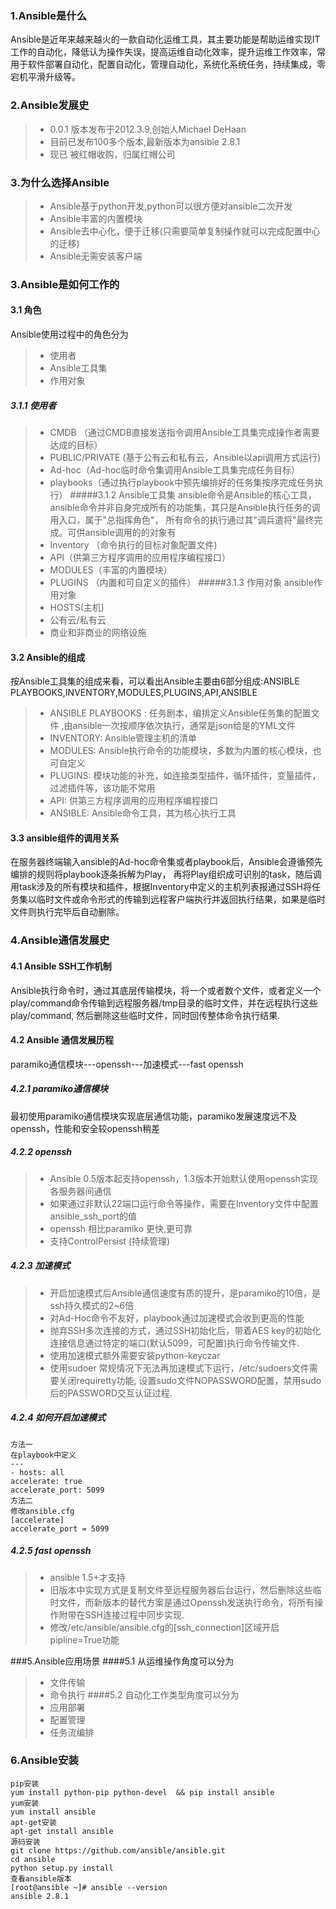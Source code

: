 ### 1.Ansible是什么
Ansible是近年来越来越火的一款自动化运维工具，其主要功能是帮助运维实现IT工作的自动化，降低认为操作失误，提高运维自动化效率，提升运维工作效率，常用于软件部署自动化，配置自动化，管理自动化，系统化系统任务，持续集成，零宕机平滑升级等。

### 2.Ansible发展史
>*  0.0.1 版本发布于2012.3.9,创始人Michael DeHaan
>* 目前已发布100多个版本,最新版本为ansible 2.8.1
>* 现已 被红帽收购，归属红帽公司
### 3.为什么选择Ansible
>* Ansible基于python开发,python可以很方便对ansible二次开发
>* Ansible丰富的内置模块
>* Ansible去中心化，便于迁移(只需要简单复制操作就可以完成配置中心的迁移)
>* Ansible无需安装客户端
### 3.Ansible是如何工作的
#### 3.1 角色
Ansible使用过程中的角色分为
>* 使用者
>* Ansible工具集
>* 作用对象
##### 3.1.1 使用者
>*  CMDB （通过CMDB直接发送指令调用Ansible工具集完成操作者需要达成的目标）
>* PUBLIC/PRIVATE (基于公有云和私有云，Ansible以api调用方式运行)
>* Ad-hoc（Ad-hoc临时命令集调用Ansible工具集完成任务目标）
>* playbooks（通过执行playbook中预先编排好的任务集按序完成任务执行）
#####3.1.2 Ansible工具集
ansible命令是Ansible的核心工具，ansible命令并非自身完成所有的功能集，其只是Ansible执行任务的调用入口，属于"总指挥角色"， 所有命令的执行通过其"调兵遣将"最终完成。可供ansible调用的的对象有
>* Inventory （命令执行的目标对象配置文件)
>*  API（供第三方程序调用的应用程序编程接口）
>* MODULES（丰富的内置模块）
>* PLUGINS （内置和可自定义的插件）
#####3.1.3 作用对象
ansible作用对象
>*  HOSTS(主机)
>* 公有云/私有云
>* 商业和非商业的网络设施

#### 3.2 Ansible的组成

按Ansible工具集的组成来看，可以看出Ansible主要由6部分组成:ANSIBLE PLAYBOOKS,INVENTORY,MODULES,PLUGINS,API,ANSIBLE

>* ANSIBLE PLAYBOOKS :  任务剧本，编排定义Ansible任务集的配置文件 ,由ansible一次按顺序依次执行，通常是json给是的YML文件
>* INVENTORY:  Ansible管理主机的清单
>* MODULES:  Ansible执行命令的功能模块，多数为内置的核心模块，也可自定义
>* PLUGINS:  模块功能的补充，如连接类型插件，循环插件，变量插件，过滤插件等，该功能不常用
>* API:  供第三方程序调用的应用程序编程接口
>* ANSIBLE: Ansible命令工具，其为核心执行工具
#### 3.3 ansible组件的调用关系
在服务器终端输入ansible的Ad-hoc命令集或者playbook后，Ansible会遵循预先编排的规则将playbook逐条拆解为Play， 再将Play组织成可识别的task，随后调用task涉及的所有模块和插件，根据Inventory中定义的主机列表报通过SSH将任务集以临时文件或命令形式的传输到远程客户端执行并返回执行结果，如果是临时文件则执行完毕后自动删除。

### 4.Ansible通信发展史
#### 4.1 Ansible SSH工作机制
Ansible执行命令时，通过其底层传输模块，将一个或者数个文件，或者定义一个play/command命令传输到远程服务器/tmp目录的临时文件，并在远程执行这些play/command, 然后删除这些临时文件，同时回传整体命令执行结果.
#### 4.2 Ansible 通信发展历程
paramiko通信模块---openssh---加速模式---fast openssh
##### 4.2.1 paramiko通信模块
最初使用paramiko通信模块实现底层通信功能，paramiko发展速度远不及openssh，性能和安全较openssh稍差
##### 4.2.2 openssh
>* Ansible 0.5版本起支持openssh，1.3版本开始默认使用openssh实现各服务器间通信
>* 如果通过非默认22端口运行命令等操作，需要在Inventory文件中配置ansible_ssh_port的值
>* openssh 相比paramiko 更快,更可靠
>* 支持ControlPersist (持续管理)
##### 4.2.3 加速模式
>* 开启加速模式后Ansible通信速度有质的提升，是paramiko的10倍，是ssh持久模式的2~6倍
>* 对Ad-Hoc命令不友好，playbook通过加速模式会收到更高的性能
>* 抛弃SSH多次连接的方式，通过SSH初始化后，带着AES key的初始化连接信息通过特定的端口(默认5099，可配置)执行命令传输文件.
>* 使用加速模式额外需要安装python-keyczar
>* 使用sudoer 常规情况下无法再加速模式下运行，/etc/sudoers文件需要关闭requiretty功能, 设置sudo文件NOPASSWORD配置，禁用sudo后的PASSWORD交互认证过程.
##### 4.2.4 如何开启加速模式
```
方法一
在playbook中定义
---
- hosts: all
accelerate: true
accelerate_port: 5099
方法二
修改ansible.cfg
[accelerate]
accelerate_port = 5099
```
##### 4.2.5 fast openssh
>* ansible 1.5+才支持
>* 旧版本中实现方式是复制文件至远程服务器后台运行，然后删除这些临时文件，而新版本的替代方案是通过Openssh发送执行命令，将所有操作附带在SSH连接过程中同步实现.
>* 修改/etc/ansible/ansible.cfg的[ssh_connection]区域开启pipline=True功能

###5.Ansible应用场景
####5.1 从运维操作角度可以分为
>* 文件传输
>* 命令执行
####5.2 自动化工作类型角度可以分为
>* 应用部署
>* 配置管理
>* 任务流编排
### 6.Ansible安装
```
pip安装
yum install python-pip python-devel  && pip install ansible
yum安装
yum install ansible
apt-get安装
apt-get install ansible
源码安装
git clone https://github.com/ansible/ansible.git
cd ansible 
python setup.py install
查看ansible版本
[root@ansible ~]# ansible --version
ansible 2.8.1
```




